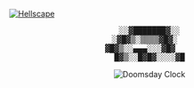 <!-- 动态深渊背景 -->
[![Hellscape](https://svgur.com/i/15xq.svg)](https://svgur.com/i/15xq)

<div align="center">
<pre id="eye">
░░▓███████▓░░
░▓█▓▒░▒▒▒▒▓█▓░  
▓█▓▒░░▄▄▄░░░▓█▓    
█▓▒░░█▓█▓░░░░▓█
</pre>

![Doomsday Clock](https://img.shields.io/badge/TIME_REMAINING-XX_DAYS-red)
